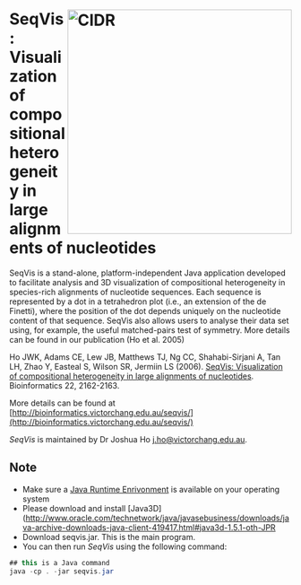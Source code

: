 
<!-- README.md is generated from README.Rmd. Please edit that file -->

<!-- README.md is generated from README.Rmd. Please edit that file -->
<a href="http://bioinformatics.victorchang.edu.au/seqvis/images/snap1.png"><img src="http://bioinformatics.victorchang.edu.au/seqvis/images/snap1.png" align="right" width="400" alt="CIDR"></a>
=============================================================================================================================================



SeqVis: Visualization of compositional heterogeneity in large alignments of nucleotides
==========================================================

SeqVis is a stand-alone, platform-independent Java application developed to facilitate analysis and 3D visualization of compositional heterogeneity in species-rich alignments of nucleotide sequences. Each sequence is represented by a dot in a tetrahedron plot (i.e., an extension of the de Finetti), where the position of the dot depends uniquely on the nucleotide content of that sequence. SeqVis also allows users to analyse their data set using, for example, the useful matched-pairs test of symmetry. More details can be found in our publication (Ho et al. 2005)

Ho JWK, Adams CE, Lew JB, Matthews TJ, Ng CC, Shahabi-Sirjani A, Tan LH, Zhao Y, Easteal S, Wilson SR, Jermiin LS (2006). [SeqVis: Visualization of compositional heterogeneity in large alignments of nucleotides](https://academic.oup.com/bioinformatics/article/22/17/2162/273417). Bioinformatics 22, 2162-2163.

More details can be found at [http://bioinformatics.victorchang.edu.au/seqvis/](http://bioinformatics.victorchang.edu.au/seqvis/)

*SeqVis* is maintained by Dr Joshua Ho <j.ho@victorchang.edu.au>.


Note
---------------

- Make sure a [Java Runtime Enrivonment](https://java.com/en/download/) is available on your operating system 
- Please download and install [Java3D](http://www.oracle.com/technetwork/java/javasebusiness/downloads/java-archive-downloads-java-client-419417.html#java3d-1.5.1-oth-JPR
- Download seqvis.jar. This is the main program. 
- You can then run *SeqVis* using the following command:

``` Java
## this is a Java command
java -cp . -jar seqvis.jar
```
